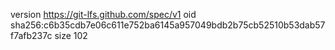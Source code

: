 version https://git-lfs.github.com/spec/v1
oid sha256:c6b35cdb7e06c611e752ba6145a957049bdb2b75cb52510b53dab57f7afb237c
size 102
